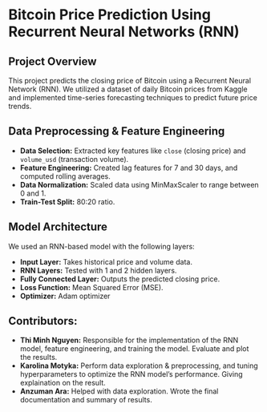 # Bitcoin Price Prediction Using Recurrent Neural Networks (RNN)

## Project Overview
This project predicts the closing price of Bitcoin using a Recurrent Neural Network (RNN). We utilized a dataset of daily Bitcoin prices from Kaggle and implemented time-series forecasting techniques to predict future price trends.

## Data Preprocessing & Feature Engineering
- **Data Selection:** Extracted key features like `close` (closing price) and `volume_usd` (transaction volume).
- **Feature Engineering:** Created lag features for 7 and 30 days, and computed rolling averages.
- **Data Normalization:** Scaled data using MinMaxScaler to range between 0 and 1.
- **Train-Test Split:** 80:20 ratio.

## Model Architecture
We used an RNN-based model with the following layers:
- **Input Layer:** Takes historical price and volume data.
- **RNN Layers:** Tested with 1 and 2 hidden layers.
- **Fully Connected Layer:** Outputs the predicted closing price.
- **Loss Function:** Mean Squared Error (MSE).
- **Optimizer:** Adam optimizer


## Contributors:
- **Thi Minh Nguyen:** Responsible for the implementation of the RNN model, feature engineering, and training the model. Evaluate and plot the results.
- **Karolina Motyka:** Perform data exploration & preprocessing, and tuning hyperparameters to optimize the RNN model’s performance. Giving explaination on the result.
- **Anzuman Ara:** Helped with data exploration. Wrote the final documentation and summary of results.
